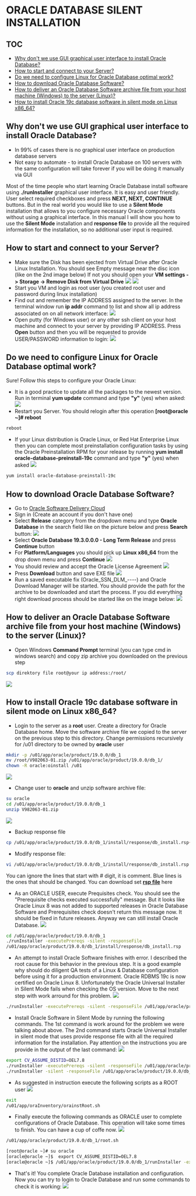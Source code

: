 # ORACLE DATABASE SILENT INSTALLATION

## TOC
- [Why don't we use GUI graphical user interface to install Oracle Database?](#why-dont-we-use-gui-graphical-user-interface-to-install-oracle-database)
- [How to start and connect to your Server?](#how-to-start-and-connect-to-your-server)
- [Do we need to configure Linux for Oracle Database optimal work?](#do-we-need-to-configure-linux-for-oracle-database-optimal-work)
- [How to download Oracle Database Software?](#how-to-download-oracle-database-software)
- [How to deliver an Oracle Database Software archive file from your host machine (Windows) to the server (Linux)?](#how-to-deliver-an-oracle-database-software-archive-file-from-your-host-machine-windows-to-the-server-linux)
- [How to install Oracle 19c database software in silent mode on Linux x86_64?](#how-to-install-oracle-19c-database-software-in-silent-mode-on-linux-x86_64)

## Why don't we use GUI graphical user interface to install Oracle Database?
* In 99% of cases there is no graphical user interface on production database servers
* Not easy to automate - to install Oracle Database on 100 servers with the same configuration will take forever if you will be doing it manually via GUI

Most of the time people who start learning Oracle Database install software using **./runInstaller** graphical user interface. It is easy and user friendly. User select required checkboxes and press **NEXT, NEXT, CONTINUE** buttons. But in the real world you would like to use a **Silent Mode** installation that allows to you configure necessary Oracle components without using a graphical interface. In this manual I will show you how to use the **Silent Mode** installation and **response file** to provide all the required information for the installation, so no additional user input is required.

## How to start and connect to your Server?
* Make sure the Disk has been ejected from Virtual Drive after Oracle Linux Installation. You should see Empty message near the disc icon (like on the 2nd image below) If not you should open your **VM settings -> Storage -> Remove Disk from Virtual Drive**
![](attachments/Screenshot_13.png)
![](attachments/Screenshot_1.png)
* Start you VM and login as root user (you created root user and password during linux installation)
* Find out and remember the IP ADDRESS assigned to the server. In the terminal window run **ip addr** command to list and show all ip address associated on on all network interface:
![](attachments/Screenshot_2.png)
* Open putty (for Windows user) or any other ssh client on your host machine and connect to your server by providing IP ADDRESS. Press **Open** button and then you will be requested to provide USER/PASSWORD information to login:
![](attachments/Screenshot_3.png)

## Do we need to configure Linux for Oracle Database optimal work?
Sure! Follow this steps to configure your Oracle Linux:
* It is a good practice to update all the packages to the newest version. Run in terminal **yum update** command and type **"y"** (yes) when asked:
![](attachments/Screenshot_4.png)
* Restart you Server. You should relogin after this operation
**[root@oracle ~]# reboot**
```bash
reboot
```
* If your Linux distribution is Oracle Linux, or Red Hat Enterprise Linux then you can complete most preinstallation configuration tasks by using the Oracle Preinstallation RPM for your release by running **yum install oracle-database-preinstall-19c** command and type **"y"** (yes) when asked
![](attachments/Screenshot_5.png)
```bash
yum install oracle-database-preinstall-19c
```

## How to download Oracle Database Software?
* Go to [Oracle Software Delivery Cloud](https://edelivery.oracle.com/)
* Sign in (Create an account if you don't have one)
* Select **Release** category from the dropdown menu and type **Oracle Database** in the search field like on the picture below and press **Search** button:
![](attachments/Screenshot_6.png)
* Select **Oracle Database 19.3.0.0.0 - Long Term Release** and press **Continue** button
* For **Platform/Languages** you should pick up **Linux x86_64** from the drop down menu and press **Continue**
![](attachments/Screenshot_7.png)
* You should review and accept the Oracle License Agreement
![](attachments/Screenshot_8.png)
* Press **Download** button and save EXE file
![](attachments/Screenshot_9.png)
* Run a saved executable fix (Oracle_SSN_DLM_----) and Oracle Download Manager will be started. You should provide the path for the archive to be downloaded and start the process. If you did everything right download process should be started like on the image below:
![](attachments/Screenshot_10.png)

## How to deliver an Oracle Database Software archive file from your host machine (Windows) to the server (Linux)?
* Open Windows **Command Prompt** terminal (you can type cmd in windows search) and copy zip archive you downloaded on the previous step
```bash
scp direktory file root@your ip address:/root/ 
```
![](attachments/Screenshot_11.png)

## How to install Oracle 19c database software in silent mode on Linux x86_64?
* Login to the server as a **root** user. Create a directory for Oracle Database home. Move the software archive file we copied to the server on the previous step to this directory. Change permissions recursively for /u01 directory to be owned by **oracle** user
```bash
mkdir -p /u01/app/oracle/product/19.0.0/db_1
mv /root/V982063-01.zip /u01/app/oracle/product/19.0.0/db_1/
chown -R oracle:oinstall /u01
```
![](attachments/Screenshot_12.png)
* Change user to **oracle** and unzip software archive file:
```bash
su oracle
cd /u01/app/oracle/product/19.0.0/db_1
unzip V982063-01.zip
```
![](attachments/Screenshot_14.png)
* Backup response file
```bash
cp /u01/app/oracle/product/19.0.0/db_1/install/response/db_install.rsp{,_original}
```
* Modify response file:
```bash
vi /u01/app/oracle/product/19.0.0/db_1/install/response/db_install.rsp
```
You can ignore the lines that start with # digit, it is comment. Blue lines is the ones that should be changed.
You can download set [**rsp file**](https://drive.google.com/file/d/1286TZH1BrAeS1bDmKEt8HwTyKoapeiEL/view?usp=sharing) here
* As an ORACLE USER, execute Prequisites check. You should see the "Prerequisite checks executed successfully" message. But it looks like Oracle Linux 8 was not added to supported releases in Oracle Database Software and Prerequisites check doesn't return this message now. It should be fixed in future releases. Anyway we can still install Oracle Database.
![](attachments/Screenshot_15.png)
```bash
cd /u01/app/oracle/product/19.0.0/db_1
./runInstaller -executePrereqs -silent -responseFile
/u01/app/oracle/product/19.0.0/db_1/install/response/db_install.rsp
```
* An attempt to install Oracle Software finishes with error. I described the root cause for this behavior in the previous step. It is a good example why should do diligent QA tests of a Linux & Database configuration before using it for a production environment. Oracle RDBMS 19c is now certified on Oracle Linux 8. Unfortunately the Oracle Universal Installer in Silent Mode fails when checking the OS version. Move to the next step with work arround for this problem.
![](attachments/Screenshot_16.png)
```bash
./runInstaller -executePrereqs -silent -responseFile /u01/app/oracle/product/19.0.0/db_1/install/response/db_install.rsp
```
* Install Oracle Software in Silent Mode by running the following commands. The 1st command is work around for the problem we were talking about above. The 2nd command starts Oracle Universal Installer in silent mode that uses provide response file with all the required information for the installation. Pay attention on the instructions you are provide in the output of the last command:
![](attachments/Screenshot_17.png)
```bash
export CV_ASSUME_DISTID=OEL7.8
./runInstaller -executePrereqs -silent -responseFile /u01/app/oracle/product/19.0.0/db_1/install/response/db_install.rsp
./runInstaller -silent -responseFile /u01/app/oracle/product/19.0.0/db_1/install/response/db_install.rsp
```
* As suggested in instruction execute the following scripts as a ROOT user
![](attachments/Screenshot_18.png)
```bash
exit
/u01/app/oraInventory/orainstRoot.sh
```
* Finally execute the following commands as ORACLE user to complete configurations of Oracle Database. This operation will take some times to finish. You can have a cup of coffe now.
![](attachments/Screenshot_19.png)
```bash
/u01/app/oracle/product/19.0.0/db_1/root.sh
```
```bash
[root@oracle ~]# su oracle
[oracle@oracle ~]$  export CV_ASSUME_DISTID=OEL7.8
[oracle@oracle ~]$ /u01/app/oracle/product/19.0.0/db_1/runInstaller -executeConfigTools -responseFile /u01/app/oracle/product/19.0.0/db_1/install/response/db_install.rsp -silent
```
* That's it! You complete Oracle Database installation and configuration. Now you can try to login to Oracle Database and run some commands to check it is working:
![](attachments/Screenshot_20.png)


